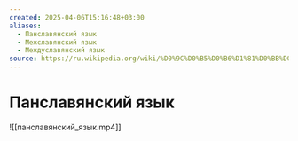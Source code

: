 ```yaml
---
created: 2025-04-06T15:16:48+03:00
aliases:
  - Панславянский язык
  - Межславянский язык
  - Междуславянский язык
source: https://ru.wikipedia.org/wiki/%D0%9C%D0%B5%D0%B6%D1%81%D0%BB%D0%B0%D0%B2%D1%8F%D0%BD%D1%81%D0%BA%D0%B8%D0%B9_%D1%8F%D0%B7%D1%8B%D0%BA]
---
```


# Панславянский язык

![[панславянский_язык.mp4]]
